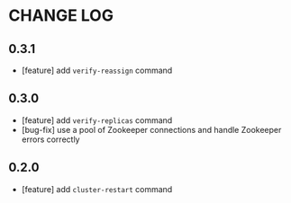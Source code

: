 # CHANGE LOG

## 0.3.1

- [feature] add `verify-reassign` command

## 0.3.0
- [feature] add `verify-replicas` command
- [bug-fix] use a pool of Zookeeper connections and handle Zookeeper errors correctly

## 0.2.0
- [feature] add `cluster-restart` command
